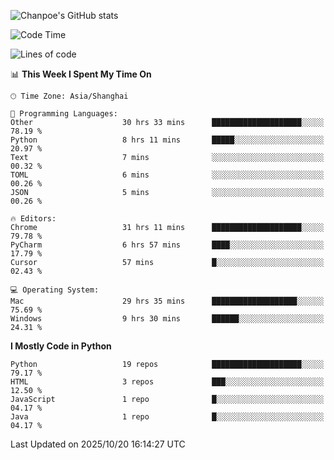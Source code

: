 ![Chanpoe's GitHub stats](https://github-readme-stats.vercel.app/api?username=Chanpoe&show_icons=true&count_private=true&theme=cobalt)

<!--START_SECTION:waka-->
![Code Time](http://img.shields.io/badge/Code%20Time-1%2C186%20hrs%2039%20mins-blue)

![Lines of code](https://img.shields.io/badge/From%20Hello%20World%20I%27ve%20Written-1.9%20million%20lines%20of%20code-blue)

📊 **This Week I Spent My Time On** 

```text
🕑︎ Time Zone: Asia/Shanghai

💬 Programming Languages: 
Other                    30 hrs 33 mins      ████████████████████░░░░░   78.19 % 
Python                   8 hrs 11 mins       █████░░░░░░░░░░░░░░░░░░░░   20.97 % 
Text                     7 mins              ░░░░░░░░░░░░░░░░░░░░░░░░░   00.32 % 
TOML                     6 mins              ░░░░░░░░░░░░░░░░░░░░░░░░░   00.26 % 
JSON                     5 mins              ░░░░░░░░░░░░░░░░░░░░░░░░░   00.26 % 

🔥 Editors: 
Chrome                   31 hrs 11 mins      ████████████████████░░░░░   79.78 % 
PyCharm                  6 hrs 57 mins       ████░░░░░░░░░░░░░░░░░░░░░   17.79 % 
Cursor                   57 mins             █░░░░░░░░░░░░░░░░░░░░░░░░   02.43 % 

💻 Operating System: 
Mac                      29 hrs 35 mins      ███████████████████░░░░░░   75.69 % 
Windows                  9 hrs 30 mins       ██████░░░░░░░░░░░░░░░░░░░   24.31 % 
```

**I Mostly Code in Python** 

```text
Python                   19 repos            ████████████████████░░░░░   79.17 % 
HTML                     3 repos             ███░░░░░░░░░░░░░░░░░░░░░░   12.50 % 
JavaScript               1 repo              █░░░░░░░░░░░░░░░░░░░░░░░░   04.17 % 
Java                     1 repo              █░░░░░░░░░░░░░░░░░░░░░░░░   04.17 % 
```




 Last Updated on 2025/10/20 16:14:27 UTC
<!--END_SECTION:waka-->
